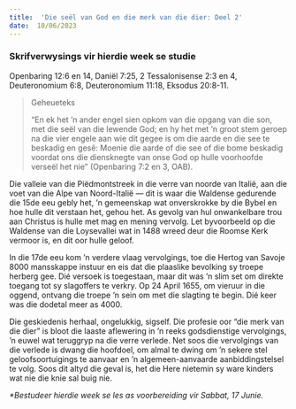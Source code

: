 ```yaml
---
title:  'Die seël van God en die merk van die dier: Deel 2'
date:  10/06/2023
---
```


### Skrifverwysings vir hierdie week se studie
Openbaring 12:6 en 14, Daniël 7:25, 2 Tessalonisense  2:3 en 4, Deuteronomium 6:8, Deuteronomium 11:18, Eksodus 20:8-11.

> <p>Geheueteks</p>
> “En ek het ’n ander engel sien opkom van die opgang van die son, met die seël van die lewende God; en hy het met ’n groot stem geroep na die vier engele aan wie dit gegee is om die aarde en die see te beskadig en gesê: Moenie die aarde of die see of die bome beskadig voordat ons die diensknegte van onse God op hulle voorhoofde verseël het nie” (Openbaring 7:2 en 3, OAB).

Die valleie van die Piëdmontstreek in die verre van noorde van Italië, aan die voet van die Alpe van Noord-Italië — dit is waar die Waldense gedurende die 15de eeu gebly het, ’n gemeenskap wat onverskrokke by die Bybel en hoe hulle dit verstaan het, gehou het. As gevolg van hul onwankelbare trou aan Christus is hulle met mag en mening vervolg. Let byvoorbeeld op die Waldense van die Loysevallei wat in 1488 wreed deur die Roomse Kerk vermoor is, en dit oor hulle geloof.

In die 17de eeu kom ’n verdere vlaag vervolgings, toe die Hertog van Savoje 8000 mansskappe instuur en eis dat die plaaslike bevolking sy troepe herberg gee. Dié versoek is toegestaan, maar dit was ’n slim set om direkte toegang tot sy slagoffers te verkry. Op 24 April 1655, om vieruur in die oggend, ontvang die troepe ’n sein om met die slagting te begin. Dié keer was die dodetal meer as 4000.

Die geskiedenis herhaal, ongelukkig, sigself. Die profesie oor “die merk van die dier” is bloot die laaste aflewering in ’n reeks godsdienstige vervolgings, ’n euwel wat teruggryp na die verre verlede. Net soos die vervolgings van die verlede is dwang die hoofdoel, om almal te dwing om ’n sekere stel geloofsoortuigings te aanvaar en ’n algemeen-aanvaarde aanbiddingstelsel te volg. Soos dit altyd die geval is, het die Here nietemin sy ware kinders wat nie die knie sal buig nie.

_*Bestudeer hierdie week se les as voorbereiding vir Sabbat, 17 Junie._